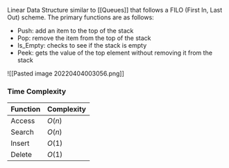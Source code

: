 

Linear Data Structure similar to [[Queues]] that follows a FILO (First In, Last Out) scheme. The primary functions are as follows:

- Push: add an item to the top of the stack
- Pop: remove the item from the top of the stack
- Is_Empty: checks to see if the stack is empty
- Peek: gets the value of the top element without removing it from the stack

![[Pasted image 20220404003056.png]]


### Time Complexity

|Function | Complexity|
|---- | ---|
| Access | $O(n)$ |
| Search | $O(n)$ |
| Insert | $O(1)$ |
| Delete | $O(1)$ |
